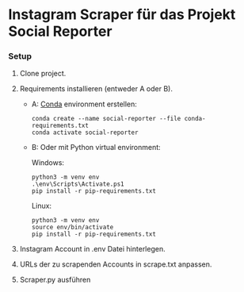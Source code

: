 # Instagram Scraper für das Projekt Social Reporter


### Setup
1. Clone project. 
2. Requirements installieren (entweder A oder B). 
    - A: [Conda](https://docs.anaconda.com/free/miniconda/index.html) environment erstellen: 
        ```
        conda create --name social-reporter --file conda-requirements.txt
        conda activate social-reporter
        ```
    - B: Oder mit Python virtual environment:
   
        Windows:
        ```
        python3 -m venv env
        .\env\Scripts\Activate.ps1
        pip install -r pip-requirements.txt
        ```

        Linux:
        ```
        python3 -m venv env
        source env/bin/activate 
        pip install -r pip-requirements.txt
        ```

4. Instagram Account in .env Datei hinterlegen.
5. URLs der zu scrapenden Accounts in scrape.txt anpassen.
3. Scraper.py ausführen
